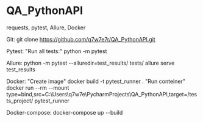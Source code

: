 # QA_PythonAPI
requests, pytest, Allure, Docker

Git:
  git clone https://github.com/q7w7e7r/QA_PythonAPI.git

Pytest:
  "Run all tests:"
    python -m pytest 

Allure:
  python -m pytest --alluredir=test_results/ tests/
  allure serve test_results

Docker:
  "Create image"
  docker build -t pytest_runner .
  "Run conteiner"
  docker run --rm --mount type=bind,src=C:\Users\q7w7e\PycharmProjects\QA_PythonAPI,target=/tests_project/ pytest_runner

Docker-compose:
  docker-compose up --build
